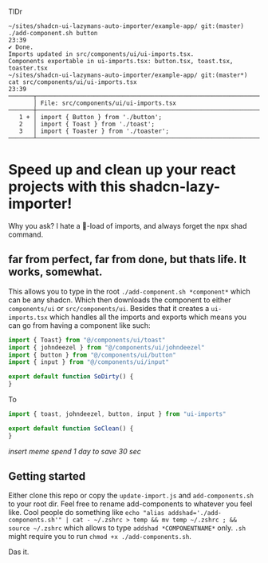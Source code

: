 TlDr
```shell
~/sites/shadcn-ui-lazymans-auto-importer/example-app/ git:(master)
./add-component.sh button                                                     23:39
✔ Done.
Imports updated in src/components/ui/ui-imports.tsx.
Components exportable in ui-imports.tsx: button.tsx, toast.tsx, toaster.tsx
~/sites/shadcn-ui-lazymans-auto-importer/example-app/ git:(master*)
cat src/components/ui/ui-imports.tsx                                          23:39
───────┬────────────────────────────────────────────────────────────────────────────
       │ File: src/components/ui/ui-imports.tsx
───────┼────────────────────────────────────────────────────────────────────────────
   1 + │ import { Button } from './button';
   2   │ import { Toast } from './toast';
   3   │ import { Toaster } from './toaster';
───────┴───────────────────────────────────────────────────────────────
```

# Speed up and clean up your react projects with this shadcn-lazy-importer!

Why you ask? I hate a 💩-load of imports, and always forget the npx shad command.

## far from perfect, far from done, but thats life. It works, somewhat.

This allows you to type in the root `./add-component.sh *component*` which can be any shadcn. Which then downloads the component to either `components/ui` or `src/components/ui`. Besides that it creates a `ui-imports.tsx` which handles all the imports and exports which means you can go from having a component like such:
```js
import { Toast} from "@/components/ui/toast"
import { johndeezel } from "@/components/ui/johndeezel"
import { button } from "@/components/ui/button"
import { input } from "@/components/ui/input"

export default function SoDirty() {
}
```
To
```js
import { toast, johndeezel, button, input } from "ui-imports"

export default function SoClean() {
}
```

*insert meme spend 1 day to save 30 sec*

## Getting started

Either clone this repo or copy the `update-import.js` and `add-components.sh` to your root dir. Feel free to rename add-components to whatever you feel like. Cool people do something like `echo "alias addshad='./add-components.sh'" | cat - ~/.zshrc > temp && mv temp ~/.zshrc ; && source ~/.zshrc` which allows to type `addshad *COMPONENTNAME*` only. `.sh` might require you to run `chmod +x ./add-components.sh`.

Das it.
